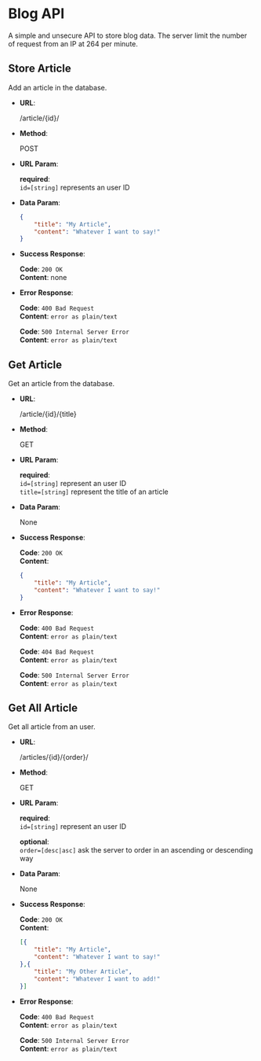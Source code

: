 # Blog API

A simple and unsecure API to store blog data. The server limit the number of request
from an IP at 264 per minute.

## Store Article

Add an article in the database.

- **URL**: 

    /article/{id}/

- **Method**:

    POST

- **URL Param**:

    **required**: </br>
    `id=[string]` represents an user ID 

- **Data Param**:

    ```json
    {
        "title": "My Article",
        "content": "Whatever I want to say!"
    }
    ```

- **Success Response**: 

    **Code**: `200 OK` </br>
    **Content**: none

- **Error Response**: 

    **Code**: `400 Bad Request` </br>
    **Content**: `error as plain/text`

    **Code**: `500 Internal Server Error` </br>
    **Content**: `error as plain/text`

## Get Article

Get an article from the database.

- **URL**: 

    /article/{id}/{title}

- **Method**:

    GET

- **URL Param**:

    **required**: </br>
    `id=[string]` represent an user ID </br>
    `title=[string]` represent the title of an article

- **Data Param**:

    None

- **Success Response**: 

    **Code**: `200 OK` </br>
    **Content**: 
    ```json
    {
        "title": "My Article",
        "content": "Whatever I want to say!"
    }
    ```

- **Error Response**: 

    **Code**: `400 Bad Request` </br>
    **Content**: `error as plain/text`

    **Code**: `404 Bad Request` </br>
    **Content**: `error as plain/text`

    **Code**: `500 Internal Server Error` </br>
    **Content**: `error as plain/text`

## Get All Article

Get all article from an user.

- **URL**: 

    /articles/{id}/{order}/

- **Method**:

    GET

- **URL Param**:

    **required**: </br>
    `id=[string]` represent an user ID

    **optional**: </br>
    `order=[desc|asc]` ask the server to order in an ascending or descending way 

- **Data Param**:

    None

- **Success Response**: 

    **Code**: `200 OK` </br>
    **Content**: 
    ```json
    [{
        "title": "My Article",
        "content": "Whatever I want to say!"
    },{
        "title": "My Other Article",
        "content": "Whatever I want to add!"
    }]
    ```

- **Error Response**: 

    **Code**: `400 Bad Request` </br>
    **Content**: `error as plain/text`

    **Code**: `500 Internal Server Error` </br>
    **Content**: `error as plain/text`